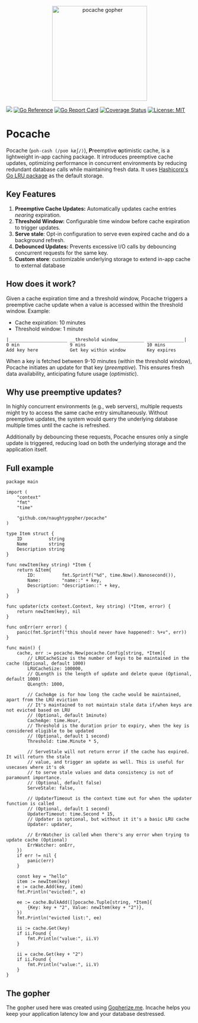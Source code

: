 <p align="center"><img src="https://github.com/user-attachments/assets/1038467d-6058-4227-8a59-cf29b847fb2b" alt="pocache gopher" width="256px"/></p>

[![](https://github.com/naughtygopher/pocache/actions/workflows/go.yml/badge.svg?branch=main)](https://github.com/naughtygopher/pocache/actions)
[![Go Reference](https://pkg.go.dev/badge/github.com/naughtygopher/pocache.svg)](https://pkg.go.dev/github.com/naughtygopher/pocache)
[![Go Report Card](https://goreportcard.com/badge/github.com/naughtygopher/pocache)](https://goreportcard.com/report/github.com/naughtygopher/pocache)
[![Coverage Status](https://coveralls.io/repos/github/naughtygopher/pocache/badge.svg?branch=main)](https://coveralls.io/github/naughtygopher/pocache?branch=main)
[![License: MIT](https://img.shields.io/badge/License-MIT-yellow.svg)](https://github.com/creativecreature/sturdyc/blob/master/LICENSE)

# Pocache

Pocache (`poh-cash (/poʊ kæʃ/)`), **P**reemptive **o**ptimistic cache, is a lightweight in-app caching package. It introduces preemptive cache updates, optimizing performance in concurrent environments by reducing redundant database calls while maintaining fresh data. It uses [Hashicorp's Go LRU package](https://github.com/hashicorp/golang-lru) as the default storage.

## Key Features

1. **Preemptive Cache Updates:** Automatically updates cache entries _nearing_ expiration.
2. **Threshold Window:** Configurable time window before cache expiration to trigger updates.
3. **Serve stale**: Opt-in configuration to serve even expired cache and do a background refresh.
4. **Debounced Updates:** Prevents excessive I/O calls by debouncing concurrent requests for the same key.
5. **Custom store**: customizable underlying storage to extend in-app cache to external database

## How does it work?

Given a cache expiration time and a threshold window, Pocache triggers a preemptive cache update when a value is accessed within the threshold window.
Example:

-   Cache expiration: 10 minutes
-   Threshold window: 1 minute

```
|______________________ __threshold window__________ ______________|
0 min                   9 mins                       10 mins
Add key here            Get key within window        Key expires
```

When a key is fetched between 9-10 minutes (within the threshold window), Pocache initiates an update for that key (_preemptive_). This ensures fresh data availability, anticipating future usage (_optimistic_).

## Why use preemptive updates?

In highly concurrent environments (e.g., web servers), multiple requests might try to access the same cache entry simultaneously. Without preemptive updates, the system would query the underlying database multiple times until the cache is refreshed.

Additionally by debouncing these requests, Pocache ensures only a single update is triggered, reducing load on both the underlying storage and the application itself.

## Full example

```golang
package main

import (
	"context"
	"fmt"
	"time"

	"github.com/naughtygopher/pocache"
)

type Item struct {
	ID          string
	Name        string
	Description string
}

func newItem(key string) *Item {
	return &Item{
		ID:          fmt.Sprintf("%d", time.Now().Nanosecond()),
		Name:        "name::" + key,
		Description: "description::" + key,
	}
}

func updater(ctx context.Context, key string) (*Item, error) {
	return newItem(key), nil
}

func onErr(err error) {
	panic(fmt.Sprintf("this should never have happened!: %+v", err))
}

func main() {
	cache, err := pocache.New(pocache.Config[string, *Item]{
		// LRUCacheSize is the number of keys to be maintained in the cache (Optional, default 1000)
		LRUCacheSize: 100000,
		// QLength is the length of update and delete queue (Optional, default 1000)
		QLength: 1000,

		// CacheAge is for how long the cache would be maintained, apart from the LRU eviction
		// It's maintained to not maintain stale data if/when keys are not evicted based on LRU
		// (Optional, default 1minute)
		CacheAge: time.Hour,
		// Threshold is the duration prior to expiry, when the key is considered eligible to be updated
		// (Optional, default 1 second)
		Threshold: time.Minute * 5,

		// ServeStale will not return error if the cache has expired. It will return the stale
		// value, and trigger an update as well. This is useful for usecases where it's ok
		// to serve stale values and data consistency is not of paramount importance.
		// (Optional, default false)
		ServeStale: false,

		// UpdaterTimeout is the context time out for when the updater function is called
		// (Optional, default 1 second)
		UpdaterTimeout: time.Second * 15,
		// Updater is optional, but without it it's a basic LRU cache
		Updater: updater,

		// ErrWatcher is called when there's any error when trying to update cache (Optional)
		ErrWatcher: onErr,
	})
	if err != nil {
		panic(err)
	}

	const key = "hello"
	item := newItem(key)
	e := cache.Add(key, item)
	fmt.Println("evicted:", e)

	ee := cache.BulkAdd([]pocache.Tuple[string, *Item]{
		{Key: key + "2", Value: newItem(key + "2")},
	})
	fmt.Println("evicted list:", ee)

	ii := cache.Get(key)
	if ii.Found {
		fmt.Println("value:", ii.V)
	}

	ii = cache.Get(key + "2")
	if ii.Found {
		fmt.Println("value:", ii.V)
	}
}
```

## The gopher

The gopher used here was created using [Gopherize.me](https://gopherize.me/). Incache helps you keep your application latency low and your database destressed.
